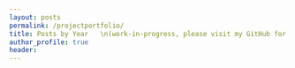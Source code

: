 ```yaml
---
layout: posts
permalink: /projectportfolio/
title: Posts by Year   \n(work-in-progress, please visit my GitHub for more)
author_profile: true
header:
---
```

